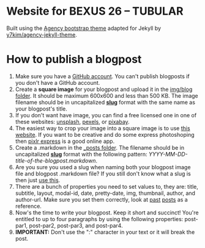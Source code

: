 Website for BEXUS 26 – TUBULAR
==============================

Built using the [Agency bootstrap theme](https://startbootstrap.com/template-overviews/agency/) adapted for Jekyll by [y7kim/agency-jekyll-theme](https://github.com/y7kim/agency-jekyll-theme).

# How to publish a blogpost

1. Make sure you have a [GitHub account](https://github.com). You can't publish blogposts if you don't have a GitHub account.
2. Create a **square image** for your blogpost and upload it in the [img/blog folder](img/blog). It should be maximum 600x600 and less than 500 KB. The image filename should be in uncapitalized **[slug](https://en.wikipedia.org/wiki/Clean_URL#Slug)** format with the same name as your blogpost's title.
3. If you don't want have image, you can find a free licensed one in one of these websites: [unsplash](http://unsplash.com), [pexels](http://pexels.com), or [pixabay](http://pixabay.com).
4. The easiest way to crop your image into a square image is to use [this website](https://birme.net/). If you want to be creative and do some express photoshoping then [pixlr express](https://pixlr.com/express) is a good online app.
5. Create a .markdown in the [\_posts folder](_posts). The filename should be in uncapitalized **[slug](https://en.wikipedia.org/wiki/Clean_URL#Slug)** format with the following pattern: _YYYY-MM-DD-title-of-the-blogpost.markdown_. 
6. Are you sure you used a slug when naming both your blogpost image file and blogpost .markdown file? If you still don't know what a slug is then just [use this](https://blog.tersmitten.nl/slugify/).
7. There are a bunch of properties you need to set values to, they are: title, subtitle, layout, modal-id, date, pretty-date, img, thumbnail, author, and author-url. Make sure you set them correctly, look at [past](https://raw.githubusercontent.com/rexusbexus/tubular/gh-pages/_posts/2018-04-03-first-post.markdown) [posts](https://raw.githubusercontent.com/rexusbexus/tubular/gh-pages/_posts/2018-04-04-microblogging.markdown) as a reference.
8. Now's the time to write your blogpost. Keep it short and succinct! You're entitled to up to four paragraphs by using the following properties: post-par1, post-par2, post-par3, and post-par4.
9. **IMPORTANT:** Don't use the ":" character in your text or it will break the post.
